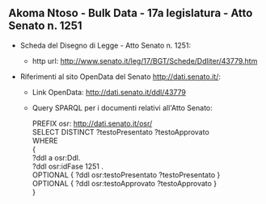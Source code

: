 ## Akoma Ntoso - Bulk Data - 17a legislatura - Atto Senato n. 1251 ##

* Scheda del Disegno di Legge - Atto Senato n. 1251:
	* http url: http://www.senato.it/leg/17/BGT/Schede/Ddliter/43779.htm

* Riferimenti al sito OpenData del Senato http://dati.senato.it/:
	* Link OpenData: http://dati.senato.it/ddl/43779
	* Query SPARQL per i documenti relativi all'Atto Senato:

        PREFIX osr: <http://dati.senato.it/osr/>  
		SELECT DISTINCT ?testoPresentato ?testoApprovato  
		WHERE  
		{  
		    ?ddl a osr:Ddl.  
		    ?ddl osr:idFase 1251 .  
		    OPTIONAL { ?ddl osr:testoPresentato ?testoPresentato }  
		    OPTIONAL { ?ddl osr:testoApprovato ?testoApprovato }  
		}
		